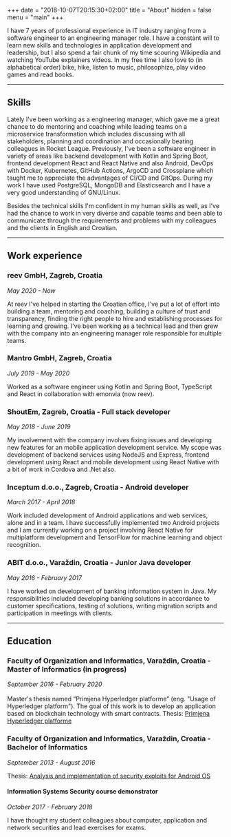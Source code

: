 +++
date = "2018-10-07T20:15:30+02:00"
title = "About"
hidden = false
menu = "main"
+++

I have 7 years of professional experience in IT industry ranging from a software
engineer to an engineering manager
role. I have a constant will to learn new skills and technologies in application
development and leadership, but I also
spend a fair chunk of my time scouring Wikipedia and watching YouTube explainers
videos. In my free time I also
love to (in alphabetical order) bike, hike, listen to music, philosophize, play
video games and read books.

***

## Skills

Lately I've been working as a engineering manager, which gave me a great chance
to do mentoring and coaching while
leading teams on a microservice transformation which includes discussing with
all stakeholders, planning and
coordination and occasionally beating colleagues in Rocket League.
Previously, I've been a software engineer in variety of areas like backend
development with Kotlin and Spring Boot,
frontend development React and React Native and also Android, DevOps with
Docker, Kubernetes, GitHub Actions, ArgoCD and
Crossplane which taught me to appreciate the advantages of CI/CD and GitOps.
During my work I have used PostgreSQL, MongoDB and Elasticsearch and I have a
very good understanding of GNU/Linux.

Besides the technical skills I'm confident in my human skills as well, as I've
had the chance to work in very diverse
and capable teams and been able to communicate through the requirements and
problems with my colleagues and the
clients in English and Croatian.

***

## Work experience

### reev GmbH, Zagreb, Croatia

*May 2020 - Now*

At reev I've helped in starting the Croatian office, I've put a lot of effort
into building a team, mentoring and
coaching, building a culture of trust and transparency, finding the right people
to hire and establishing processes for
learning and growing.
I've been working as a technical lead and then grew with the company into an
engineering manager role responsible for
multiple teams.

### Mantro GmbH, Zagreb, Croatia

*July 2019 - May 2020*

Worked as a software engineer using Kotlin and Spring Boot, TypeScript and React
in collaboration with emonvia (now
reev).

### ShoutEm, Zagreb, Croatia - Full stack developer

*May 2018 - June 2019*

My involvement with the company involves fixing issues and developing new
features for an mobile application development
service. My scope was development of backend services using NodeJS and Express,
frontend development using React and
mobile development using React Native with a bit of work in Cordova and .Net
also.

### Inceptum d.o.o., Zagreb, Croatia - Android developer

*March 2017 - April 2018*

Work included development of Android applications and web services, alone and in
a team. I have successfully implemented
two Android projects and I am currently working on a project involving React
Native for multiplatform development and
TensorFlow for machine learning and object recognition.

### ABIT d.o.o., Varaždin, Croatia - Junior Java developer

*May 2016 - February 2017*

I have worked on development of banking information system in Java. My
responsibilities included developing banking
solutions in accordance to customer specifications, testing of solutions,
writing migration scripts and participation in
meetings with clients.

***

## Education

### Faculty of Organization and Informatics, Varaždin, Croatia - Master of Informatics (in progress)

*September 2016 - February 2020*<br>
<br>
Master's thesis named “Primjena Hyperledger platforme” (eng. "Usage of
Hyperledger platform").
The goal of this work is to develop an application based on blockchain
technology with smart contracts.
Thesis: [Primjena Hyperledger platforme](https://repozitorij.foi.unizg.hr/islandora/object/foi%3A5315/datastream/PDF/view)

### Faculty of Organization and Informatics, Varaždin, Croatia - Bachelor of Informatics

*September 2013 - August 2016*

Thesis: [Analysis and implementation of security exploits for Android OS](https://repozitorij.foi.unizg.hr/islandora/object/foi%3A2746)

#### Information Systems Security course demonstrator

*October 2017 - February 2018*

I have thought my student colleagues about computer, application and network
securities and lead exercises for exams.

